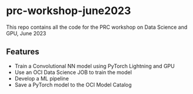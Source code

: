 # prc-workshop-june2023
This repo contains all the code for the PRC workshop on Data Science and GPU, June 2023

## Features
* Train a Convolutional NN model using PyTorch Lightning and GPU
* Use an OCI Data Science JOB to train the model
* Develop a ML pipeline
* Save a PyTorch model to the OCI Model Catalog


